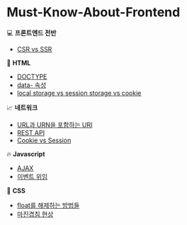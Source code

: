 # Must-Know-About-Frontend

:computer: **프론트엔드 전반**

* [CSR vs SSR](https://github.com/baeharam/Must-Know-About-Frontend/blob/master/Frontend/CSR%20vs%20SSR.md)

:page_with_curl: **HTML**

* [DOCTYPE](https://github.com/baeharam/Must-Know-About-Frontend/blob/master/Notes/HTML/DOCTYPE.md)
* [data- 속성](https://github.com/baeharam/Must-Know-About-Frontend/blob/master/Notes/HTML/data-%20%EC%86%8D%EC%84%B1.md)
* [local storage vs session storage vs cookie](https://github.com/baeharam/Must-Know-About-Frontend/blob/master/Notes/HTML/local%20storage%20vs%20session%20storage%20vs%20cookie.md)

 :chart_with_upwards_trend: **네트워크**

* [URL과 URN을 포함하는 URI](https://github.com/baeharam/Must-Know-About-Frontend/blob/master/Notes/Network/URL%EA%B3%BC%20URN%EC%9D%84%20%ED%8F%AC%ED%95%A8%ED%95%98%EB%8A%94%20URI.md)
* [REST API](https://github.com/baeharam/Must-Know-About-Frontend/blob/master/Notes/Network/REST%20API.md)
* [Cookie vs Session](https://github.com/baeharam/Must-Know-About-Frontend/blob/master/Notes/Network/Cookie%20vs%20Session.md)

:fire: **Javascript**

* [AJAX](https://github.com/baeharam/Must-Know-About-Frontend/blob/master/Notes/Javascript/AJAX.md)
* [이벤트 위임](https://github.com/baeharam/Must-Know-About-Frontend/blob/master/Notes/Javascript/%EC%9D%B4%EB%B2%A4%ED%8A%B8%20%EC%9C%84%EC%9E%84.md)

:lipstick: **CSS**

* [float를 해제하는 방법들](https://github.com/baeharam/Must-Know-About-Frontend/blob/master/Notes/CSS/float%EB%A5%BC%20%ED%95%B4%EC%A0%9C%ED%95%98%EB%8A%94%204%EA%B0%80%EC%A7%80%20%EB%B0%A9%EB%B2%95.md)
* [마진겹침 현상](https://github.com/baeharam/Must-Know-About-Frontend/blob/master/Notes/CSS/%EB%A7%88%EC%A7%84%20%EA%B2%B9%EC%B9%A8%ED%98%84%EC%83%81.md)